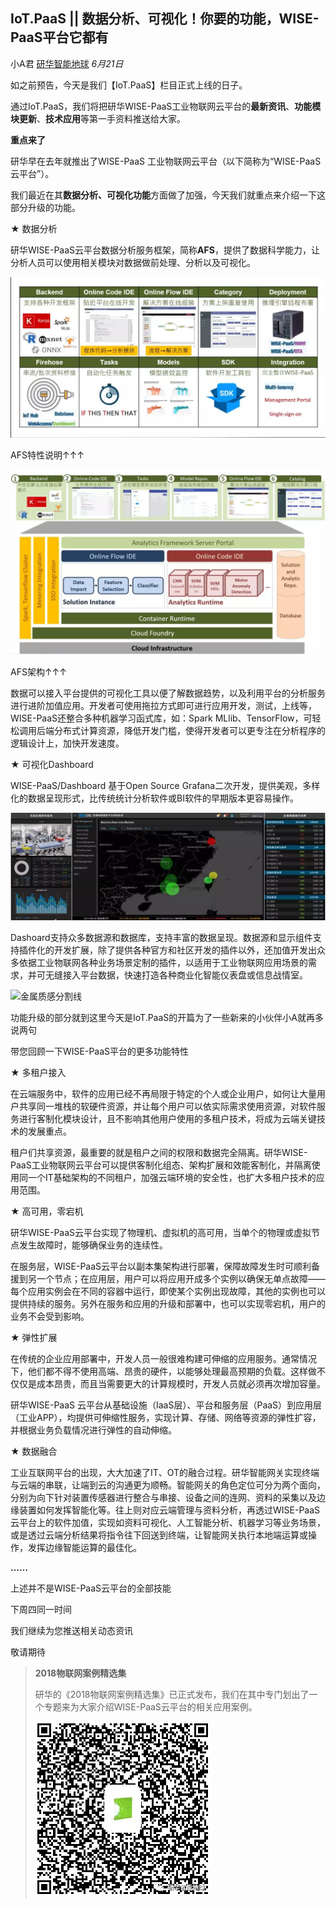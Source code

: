 ## IoT.PaaS || 数据分析、可视化！你要的功能，WISE-PaaS平台它都有

小A君 [研华智能地球](javascript:void(0);) *6月21日*

如之前预告，今天是我们【IoT.PaaS】栏目正式上线的日子。

通过IoT.PaaS，我们将把研华WISE-PaaS工业物联网云平台的**最新资讯**、**功能模块更新**、**技术应用**等第一手资料推送给大家。

**重点来了**

研华早在去年就推出了WISE-PaaS 工业物联网云平台（以下简称为“WISE-PaaS 云平台”）。

我们最近在其**数据分析、可视化功能**方面做了加强，今天我们就重点来介绍一下这部分升级的功能。



★ 数据分析

研华WISE-PaaS云平台数据分析服务框架，简称**AFS**，提供了数据科学能力，让分析人员可以使用相关模块对数据做前处理、分析以及可视化。



![img](assets/640-1542248708063)

AFS特性说明↑↑↑



![img](assets/640-1542248715345)

AFS架构↑↑↑

数据可以接入平台提供的可视化工具以便了解数据趋势，以及利用平台的分析服务进行进阶加值应用。开发者可使用拖拉方式即可进行应用开发，测试，上线等，WISE-PaaS还整合多种机器学习函式库，如：Spark MLlib、TensorFlow，可轻松调用后端分布式计算资源，降低开发门槛，使得开发者可以更专注在分析程序的逻辑设计上，加快开发速度。



★ 可视化Dashboard

WISE-PaaS/Dashboard 基于Open Source Grafana二次开发，提供美观，多样化的数据呈现形式，比传统统计分析软件或BI软件的早期版本更容易操作。



![img](assets/640-1542248723793)



Dashoard支持众多数据源和数据库，支持丰富的数据呈现。数据源和显示组件支持插件化的开发扩展，除了提供各种官方和社区开发的插件以外，还加值开发出众多依据工业物联网各种业务场景定制的插件，以适用于工业物联网应用场景的需求，并可无缝接入平台数据，快速打造各种商业化智能仪表盘或信息战情室。



![金属质感分割线](https://mmbiz.qpic.cn/mmbiz_jpg/8v9FXiceAicSOE4UsvibAmuusdiaLN7Y7RHUu161ELLjcvoyUH3ib3T5jvZWBpQPtltdaFBPCApowT4P03BhVyG8KBA/640?wx_fmt=jpeg&tp=webp&wxfrom=5&wx_lazy=1&wx_co=1)



功能升级的部分就到这里今天是IoT.PaaS的开篇为了一些新来的小伙伴小A就再多说两句

带您回顾一下WISE-PaaS平台的更多功能特性

★ 多租户接入

在云端服务中，软件的应用已经不再局限于特定的个人或企业用户，如何让大量用户共享同一堆栈的软硬件资源，并让每个用户可以依实际需求使用资源，对软件服务进行客制化模块设计，且不影响其他用户使用的多租户技术，将成为云端关键技术的发展重点。

租户们共享资源，最重要的就是租户之间的权限和数据完全隔离。研华WISE-PaaS工业物联网云平台可以提供客制化组态、架构扩展和效能客制化，并隔离使用同一个IT基础架构的不同租户，加强云端环境的安全性，也扩大多租户技术的应用范围。

★ 高可用，零宕机

研华WISE-PaaS云平台实现了物理机、虚拟机的高可用，当单个的物理或虚拟节点发生故障时，能够确保业务的连续性。

在服务层，WISE-PaaS云平台以副本集架构进行部署，保障故障发生时可顺利备援到另一个节点；在应用层，用户可以将应用开成多个实例以确保无单点故障——每个应用实例会在不同的容器中运行，即使某个实例出现故障，其他的实例也可以提供持续的服务。另外在服务和应用的升级和部署中，也可以实现零宕机，用户的业务不会受到影响。



★ 弹性扩展

在传统的企业应用部署中，开发人员一般很难构建可伸缩的应用服务。通常情况下，他们都不得不使用高端、昂贵的硬件，以能够处理最高预期的负载。这样做不仅仅是成本昂贵，而且当需要更大的计算规模时，开发人员就必须再次增加容量。

研华WISE-PaaS 云平台从基础设施（IaaS层）、平台和服务层（PaaS）到应用层（工业APP），均提供可伸缩性服务，实现计算、存储、网络等资源的弹性扩容，并根据业务负载情况进行弹性的自动伸缩。

★ 数据融合

工业互联网平台的出现，大大加速了IT、OT的融合过程。研华智能网关实现终端与云端的串联，让端到云的沟通更为顺畅。智能网关的角色定位可分为两个面向，分别为向下针对装置传感器进行整合与串接、设备之间的连网、资料的采集以及边缘装置如何发挥智能化等。往上则对应云端管理与资料分析，再透过WISE-PaaS云平台上的软件加值，实现如资料可视化、人工智能分析、机器学习等业务场景，或是透过云端分析结果将指令往下回送到终端，让智能网关执行本地端运算或操作，发挥边缘智能运算的最佳化。

**……**



上述并不是WISE-PaaS云平台的全部技能

下周四同一时间

我们继续为您推送相关动态资讯

敬请期待



> **2018物联网案例精选集**
>
> 研华的《2018物联网案例精选集》已正式发布，我们在其中专门划出了一个专题来为大家介绍WISE-PaaS云平台的相关应用案例。
>
> ![img](assets/640-1542248580738)